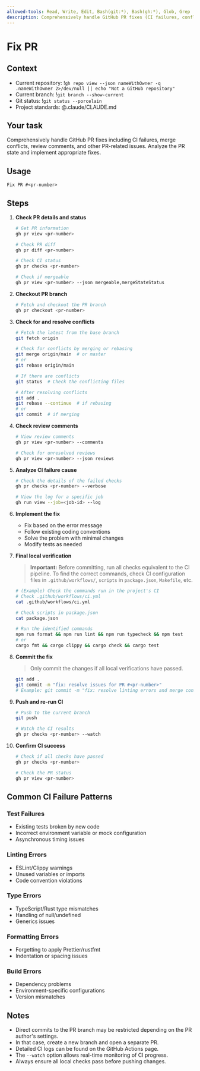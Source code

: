 ```yaml
---
allowed-tools: Read, Write, Edit, Bash(git:*), Bash(gh:*), Glob, Grep
description: Comprehensively handle GitHub PR fixes (CI failures, conflicts, reviews)
---
```


# Fix PR

## Context

- Current repository: !`gh repo view --json nameWithOwner -q .nameWithOwner 2>/dev/null || echo "Not a GitHub repository"`
- Current branch: !`git branch --show-current`
- Git status: !`git status --porcelain`
- Project standards: @.claude/CLAUDE.md

## Your task

Comprehensively handle GitHub PR fixes including CI failures, merge conflicts, review comments, and other PR-related issues. Analyze the PR state and implement appropriate fixes.

## Usage
```
Fix PR #<pr-number>
```

## Steps

1.  **Check PR details and status**
    ```bash
    # Get PR information
    gh pr view <pr-number>
    
    # Check PR diff
    gh pr diff <pr-number>
    
    # Check CI status
    gh pr checks <pr-number>
    
    # Check if mergeable
    gh pr view <pr-number> --json mergeable,mergeStateStatus
    ```

2.  **Checkout PR branch**
    ```bash
    # Fetch and checkout the PR branch
    gh pr checkout <pr-number>
    ```

3.  **Check for and resolve conflicts**
    ```bash
    # Fetch the latest from the base branch
    git fetch origin
    
    # Check for conflicts by merging or rebasing
    git merge origin/main  # or master
    # or
    git rebase origin/main
    
    # If there are conflicts
    git status  # Check the conflicting files
    
    # After resolving conflicts
    git add .
    git rebase --continue  # if rebasing
    # or
    git commit  # if merging
    ```

4.  **Check review comments**
    ```bash
    # View review comments
    gh pr view <pr-number> --comments
    
    # Check for unresolved reviews
    gh pr view <pr-number> --json reviews
    ```

5.  **Analyze CI failure cause**
    ```bash
    # Check the details of the failed checks
    gh pr checks <pr-number> --verbose
    
    # View the log for a specific job
    gh run view --job=<job-id> --log
    ```

6.  **Implement the fix**
    *   Fix based on the error message
    *   Follow existing coding conventions
    *   Solve the problem with minimal changes
    *   Modify tests as needed

7.  **Final local verification**
    > **Important:** Before committing, run all checks equivalent to the CI pipeline.
    > To find the correct commands, check CI configuration files in `.github/workflows/`, `scripts` in `package.json`, `Makefile`, etc.

    ```bash
    # (Example) Check the commands run in the project's CI
    # Check .github/workflows/ci.yml
    cat .github/workflows/ci.yml

    # Check scripts in package.json
    cat package.json

    # Run the identified commands
    npm run format && npm run lint && npm run typecheck && npm test
    # or
    cargo fmt && cargo clippy && cargo check && cargo test
    ```

8.  **Commit the fix**
    > Only commit the changes if all local verifications have passed.
    ```bash
    git add .
    git commit -m "fix: resolve issues for PR #<pr-number>"
    # Example: git commit -m "fix: resolve linting errors and merge conflicts for PR #123"
    ```

9.  **Push and re-run CI**
    ```bash
    # Push to the current branch
    git push
    
    # Watch the CI results
    gh pr checks <pr-number> --watch
    ```

10. **Confirm CI success**
    ```bash
    # Check if all checks have passed
    gh pr checks <pr-number>
    
    # Check the PR status
    gh pr view <pr-number>
    ```

## Common CI Failure Patterns

### Test Failures
- Existing tests broken by new code
- Incorrect environment variable or mock configuration
- Asynchronous timing issues

### Linting Errors
- ESLint/Clippy warnings
- Unused variables or imports
- Code convention violations

### Type Errors
- TypeScript/Rust type mismatches
- Handling of null/undefined
- Generics issues

### Formatting Errors
- Forgetting to apply Prettier/rustfmt
- Indentation or spacing issues

### Build Errors
- Dependency problems
- Environment-specific configurations
- Version mismatches

## Notes

- Direct commits to the PR branch may be restricted depending on the PR author's settings.
- In that case, create a new branch and open a separate PR.
- Detailed CI logs can be found on the GitHub Actions page.
- The `--watch` option allows real-time monitoring of CI progress.
- Always ensure all local checks pass before pushing changes.
